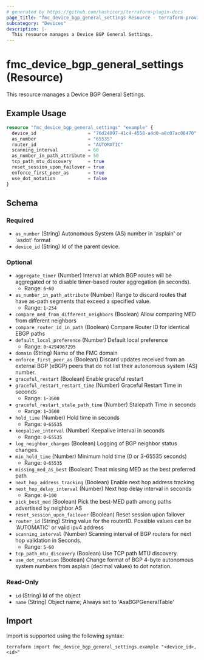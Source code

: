 ```yaml
---
# generated by https://github.com/hashicorp/terraform-plugin-docs
page_title: "fmc_device_bgp_general_settings Resource - terraform-provider-fmc"
subcategory: "Devices"
description: |-
  This resource manages a Device BGP General Settings.
---
```


# fmc_device_bgp_general_settings (Resource)

This resource manages a Device BGP General Settings.

## Example Usage

```terraform
resource "fmc_device_bgp_general_settings" "example" {
  device_id                   = "76d24097-41c4-4558-a4d0-a8c07ac08470"
  as_number                   = "65535"
  router_id                   = "AUTOMATIC"
  scanning_interval           = 60
  as_number_in_path_attribute = 50
  tcp_path_mtu_discovery      = true
  reset_session_upon_failover = true
  enforce_first_peer_as       = true
  use_dot_notation            = false
}
```

<!-- schema generated by tfplugindocs -->
## Schema

### Required

- `as_number` (String) Autonomous System (AS) number in 'asplain' or 'asdot' format
- `device_id` (String) Id of the parent device.

### Optional

- `aggregate_timer` (Number) Interval at which BGP routes will be aggregated or to disable timer-based router aggregation (in seconds).
  - Range: `6`-`60`
- `as_number_in_path_attribute` (Number) Range to discard routes that have as-path segments that exceed a specified value.
  - Range: `1`-`254`
- `compare_med_from_different_neighbors` (Boolean) Allow comparing MED from different neighbors
- `compare_router_id_in_path` (Boolean) Compare Router ID for identical EBGP paths
- `default_local_preference` (Number) Default local preference
  - Range: `0`-`4294967295`
- `domain` (String) Name of the FMC domain
- `enforce_first_peer_as` (Boolean) Discard updates received from an external BGP (eBGP) peers that do not list their autonomous system (AS) number.
- `graceful_restart` (Boolean) Enable graceful restart
- `graceful_restart_restart_time` (Number) Graceful Restart Time in seconds
  - Range: `1`-`3600`
- `graceful_restart_stale_path_time` (Number) Stalepath Time in seconds
  - Range: `1`-`3600`
- `hold_time` (Number) Hold time in seconds
  - Range: `0`-`65535`
- `keepalive_interval` (Number) Keepalive interval in seconds
  - Range: `0`-`65535`
- `log_neighbor_changes` (Boolean) Logging of BGP neighbor status changes.
- `min_hold_time` (Number) Minimum hold time (0 or 3-65535 seconds)
  - Range: `0`-`65535`
- `missing_med_as_best` (Boolean) Treat missing MED as the best preferred path
- `next_hop_address_tracking` (Boolean) Enable next hop address tracking
- `next_hop_delay_interval` (Number) Next hop delay interval in seconds
  - Range: `0`-`100`
- `pick_best_med` (Boolean) Pick the best-MED path among paths advertised by neighbor AS
- `reset_session_upon_failover` (Boolean) Reset session upon failover
- `router_id` (String) String value for the routerID. Possible values can be 'AUTOMATIC' or valid ipv4 address
- `scanning_interval` (Number) Scanning interval of BGP routers for next hop validation in Seconds.
  - Range: `5`-`60`
- `tcp_path_mtu_discovery` (Boolean) Use TCP path MTU discovery.
- `use_dot_notation` (Boolean) Change format of BGP 4-byte autonomous system numbers from asplain (decimal values) to dot notation.

### Read-Only

- `id` (String) Id of the object
- `name` (String) Object name; Always set to 'AsaBGPGeneralTable'

## Import

Import is supported using the following syntax:

```shell
terraform import fmc_device_bgp_general_settings.example "<device_id>,<id>"
```
